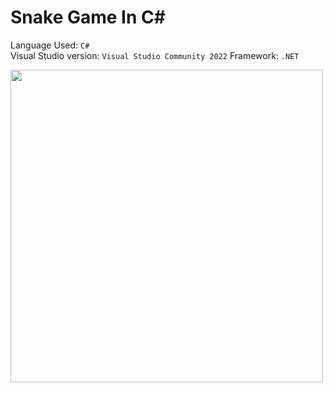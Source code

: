 # Snake Game In C#

Language Used: `C#`  
Visual Studio version: `Visual Studio Community 2022`
Framework: `.NET`
  
<img src="[https://shorturl.at/Io5HB](https://camo.githubusercontent.com/37d8cc3ab7dd494414b0797f6c6660ff648bedf697e6dfeb1c2a1302f8cc87a1/68747470733a2f2f746865636f646572736361742e66696c65732e776f726470726573732e636f6d2f323032342f30322f323032342d30322d30352d31392d33332d35362e676966)" width=500>
